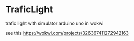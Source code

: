 # TraficLight
trafic light with simulator arduino uno in wokwi

see this
https://wokwi.com/projects/326367411272942163 
